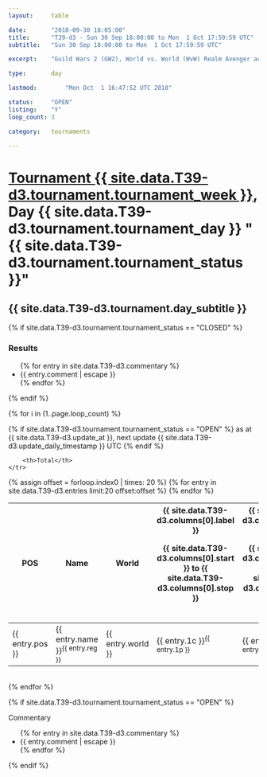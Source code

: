 ```yaml
---
layout: 	table

date: 		"2018-09-30 18:05:00"
title: 		"T39-d3 - Sun 30 Sep 18:00:00 to Mon  1 Oct 17:59:59 UTC"
subtitle: 	"Sun 30 Sep 18:00:00 to Mon  1 Oct 17:59:59 UTC"

excerpt:    "Guild Wars 2 (GW2), World vs. World (WvW) Realm Avenger achivement Tournament. \"Every Kill Counts\""

type:       day

lastmod: 		"Mon Oct  1 16:47:52 UTC 2018"

status:     "OPEN"
listing:    "Y"
loop_count: 3

category: 	tournaments

---
```

<div class="table_header">
    <h1><a href="{{ site.data.T39-d3.tournament.week_url }}">Tournament {{ site.data.T39-d3.tournament.tournament_week }}</a>, Day {{ site.data.T39-d3.tournament.tournament_day }} "{{ site.data.T39-d3.tournament.tournament_status }}"</h1>
    <h2>{{ site.data.T39-d3.tournament.day_subtitle }}</h2> 
</div>

{% if site.data.T39-d3.tournament.tournament_status == "CLOSED" %} 
<div class="commentary">
  <h3>Results</h3>
  <ul>
    {% for entry in site.data.T39-d3.commentary %}
    <li class="commentary_list">{{ entry.comment | escape }}</li>
    {% endfor %}
  </ul>
</div>
{% endif %}


{% for i in (1..page.loop_count) %}

{% if site.data.T39-d3.tournament.tournament_status == "OPEN" %} 
<span class="table_nextupdate">as at {{ site.data.T39-d3.update_at }}, next update {{ site.data.T39-d3.update_daily_timestamp }} UTC</span> 
{% endif %}

<table class="day_table">
  <colgroup>
    <col style="width:18px">
    <col style="width:55px">
    <col style="width:55px">
    <col style="width:12px">
    <col style="width:12px">
    <col style="width:12px">
    <col style="width:12px">
    <col style="width:12px">
    <col style="width:12px">
    <col style="width:12px">
    <col style="width:12px">
    <col style="width:12px">
    <col style="width:12px">
    <col style="width:12px">
    <col style="width:12px">
    <col style="width:12px">
    <col style="width:12px">
    <col style="width:12px">
    <col style="width:12px">
    <col style="width:12px">
    <col style="width:12px">
    <col style="width:12px">
    <col style="width:12px">
    <col style="width:12px">
    <col style="width:12px">
    <col style="width:12px">
    <col style="width:12px">
    <col style="width:18px">
  </colgroup>  
  <thead>
    <tr>
        <th>POS</th>
        <th class="AlignLeft">Name</th>
        <th class="AlignLeft">World</th>

<th><div class="label">{{ site.data.T39-d3.columns[0].label }}<p class="onhover">{{ site.data.T39-d3.columns[0].start }} to {{ site.data.T39-d3.columns[0].stop }}</p></div>​</th>
<th><div class="label">{{ site.data.T39-d3.columns[1].label }}<p class="onhover">{{ site.data.T39-d3.columns[1].start }} to {{ site.data.T39-d3.columns[1].stop }}</p></div>​</th>
<th><div class="label">{{ site.data.T39-d3.columns[2].label }}<p class="onhover">{{ site.data.T39-d3.columns[2].start }} to {{ site.data.T39-d3.columns[2].stop }}</p></div>​</th>
<th><div class="label">{{ site.data.T39-d3.columns[3].label }}<p class="onhover">{{ site.data.T39-d3.columns[3].start }} to {{ site.data.T39-d3.columns[3].stop }}</p></div>​</th>
<th><div class="label">{{ site.data.T39-d3.columns[4].label }}<p class="onhover">{{ site.data.T39-d3.columns[4].start }} to {{ site.data.T39-d3.columns[4].stop }}</p></div>​</th>
<th><div class="label">{{ site.data.T39-d3.columns[5].label }}<p class="onhover">{{ site.data.T39-d3.columns[5].start }} to {{ site.data.T39-d3.columns[5].stop }}</p></div>​</th>
<th><div class="label">{{ site.data.T39-d3.columns[6].label }}<p class="onhover">{{ site.data.T39-d3.columns[6].start }} to {{ site.data.T39-d3.columns[6].stop }}</p></div>​</th>
<th><div class="label">{{ site.data.T39-d3.columns[7].label }}<p class="onhover">{{ site.data.T39-d3.columns[7].start }} to {{ site.data.T39-d3.columns[7].stop }}</p></div>​</th>
<th><div class="label">{{ site.data.T39-d3.columns[8].label }}<p class="onhover">{{ site.data.T39-d3.columns[8].start }} to {{ site.data.T39-d3.columns[8].stop }}</p></div>​</th>
<th><div class="label">{{ site.data.T39-d3.columns[9].label }}<p class="onhover">{{ site.data.T39-d3.columns[9].start }} to {{ site.data.T39-d3.columns[9].stop }}</p></div>​</th>
<th><div class="label">{{ site.data.T39-d3.columns[10].label }}<p class="onhover">{{ site.data.T39-d3.columns[10].start }} to {{ site.data.T39-d3.columns[10].stop }}</p></div>​</th>

<th><div class="label">{{ site.data.T39-d3.columns[11].label }}<p class="onhover">{{ site.data.T39-d3.columns[11].start }} to {{ site.data.T39-d3.columns[11].stop }}</p></div>​</th>
<th><div class="label">{{ site.data.T39-d3.columns[12].label }}<p class="onhover">{{ site.data.T39-d3.columns[12].start }} to {{ site.data.T39-d3.columns[12].stop }}</p></div>​</th>
<th><div class="label">{{ site.data.T39-d3.columns[13].label }}<p class="onhover">{{ site.data.T39-d3.columns[13].start }} to {{ site.data.T39-d3.columns[13].stop }}</p></div>​</th>
<th><div class="label">{{ site.data.T39-d3.columns[14].label }}<p class="onhover">{{ site.data.T39-d3.columns[14].start }} to {{ site.data.T39-d3.columns[14].stop }}</p></div>​</th>
<th><div class="label">{{ site.data.T39-d3.columns[15].label }}<p class="onhover">{{ site.data.T39-d3.columns[15].start }} to {{ site.data.T39-d3.columns[15].stop }}</p></div>​</th>
<th><div class="label">{{ site.data.T39-d3.columns[16].label }}<p class="onhover">{{ site.data.T39-d3.columns[16].start }} to {{ site.data.T39-d3.columns[16].stop }}</p></div>​</th>
<th><div class="label">{{ site.data.T39-d3.columns[17].label }}<p class="onhover">{{ site.data.T39-d3.columns[17].start }} to {{ site.data.T39-d3.columns[17].stop }}</p></div>​</th>
<th><div class="label">{{ site.data.T39-d3.columns[18].label }}<p class="onhover">{{ site.data.T39-d3.columns[18].start }} to {{ site.data.T39-d3.columns[18].stop }}</p></div>​</th>
<th><div class="label">{{ site.data.T39-d3.columns[19].label }}<p class="onhover">{{ site.data.T39-d3.columns[19].start }} to {{ site.data.T39-d3.columns[19].stop }}</p></div>​</th>
<th><div class="label">{{ site.data.T39-d3.columns[20].label }}<p class="onhover">{{ site.data.T39-d3.columns[20].start }} to {{ site.data.T39-d3.columns[20].stop }}</p></div>​</th>

<th><div class="label">{{ site.data.T39-d3.columns[21].label }}<p class="onhover">{{ site.data.T39-d3.columns[21].start }} to {{ site.data.T39-d3.columns[21].stop }}</p></div>​</th>
<th><div class="label">{{ site.data.T39-d3.columns[22].label }}<p class="onhover">{{ site.data.T39-d3.columns[22].start }} to {{ site.data.T39-d3.columns[22].stop }}</p></div>​</th>
<th><div class="label">{{ site.data.T39-d3.columns[23].label }}<p class="onhover">{{ site.data.T39-d3.columns[23].start }} to {{ site.data.T39-d3.columns[23].stop }}</p></div>​</th>

        <th>Total</th>
    </tr>
  </thead>
  {% assign offset = forloop.index0 | times: 20 %}
<tbody>
{% for entry in site.data.T39-d3.entries limit:20 offset:offset %}
  <tr>
    <td class="pl{{ entry.pos }}">{{ entry.pos }}</td>
    <td class="AlignLeft">{{ entry.name }}<sup>{{ entry.reg }}</sup></td>
    <td class="AlignLeft">{{ entry.world }}</td>
    <td class="pl{{ entry.1p }}">{{ entry.1c }}<sup>{{ entry.1p }}</sup></td>
    <td class="pl{{ entry.2p }}">{{ entry.2c }}<sup>{{ entry.2p }}</sup></td>
    <td class="pl{{ entry.3p }}">{{ entry.3c }}<sup>{{ entry.3p }}</sup></td>
    <td class="pl{{ entry.4p }}">{{ entry.4c }}<sup>{{ entry.4p }}</sup></td>
    <td class="pl{{ entry.5p }}">{{ entry.5c }}<sup>{{ entry.5p }}</sup></td>
    <td class="pl{{ entry.6p }}">{{ entry.6c }}<sup>{{ entry.6p }}</sup></td>
    <td class="pl{{ entry.7p }}">{{ entry.7c }}<sup>{{ entry.7p }}</sup></td>
    <td class="pl{{ entry.8p }}">{{ entry.8c }}<sup>{{ entry.8p }}</sup></td>
    <td class="pl{{ entry.9p }}">{{ entry.9c }}<sup>{{ entry.9p }}</sup></td>
    <td class="pl{{ entry.10p }}">{{ entry.10c }}<sup>{{ entry.10p }}</sup></td>
    <td class="pl{{ entry.11p }}">{{ entry.11c }}<sup>{{ entry.11p }}</sup></td>
    <td class="pl{{ entry.12p }}">{{ entry.12c }}<sup>{{ entry.12p }}</sup></td>
    <td class="pl{{ entry.13p }}">{{ entry.13c }}<sup>{{ entry.13p }}</sup></td>
    <td class="pl{{ entry.14p }}">{{ entry.14c }}<sup>{{ entry.14p }}</sup></td>
    <td class="pl{{ entry.15p }}">{{ entry.15c }}<sup>{{ entry.15p }}</sup></td>
    <td class="pl{{ entry.16p }}">{{ entry.16c }}<sup>{{ entry.16p }}</sup></td>
    <td class="pl{{ entry.17p }}">{{ entry.17c }}<sup>{{ entry.17p }}</sup></td>
    <td class="pl{{ entry.18p }}">{{ entry.18c }}<sup>{{ entry.18p }}</sup></td>
    <td class="pl{{ entry.19p }}">{{ entry.19c }}<sup>{{ entry.19p }}</sup></td>
    <td class="pl{{ entry.20p }}">{{ entry.20c }}<sup>{{ entry.20p }}</sup></td>
    <td class="pl{{ entry.21p }}">{{ entry.21c }}<sup>{{ entry.21p }}</sup></td>
    <td class="pl{{ entry.22p }}">{{ entry.22c }}<sup>{{ entry.22p }}</sup></td>
    <td class="pl{{ entry.23p }}">{{ entry.23c }}<sup>{{ entry.23p }}</sup></td>
    <td class="pl{{ entry.24p }}">{{ entry.24c }}<sup>{{ entry.24p }}</sup></td>
    <td>{{ entry.total }}</td>
  </tr>
{% endfor %}  
</tbody>
</table>
<div class="leaderboard"></div>
<br />
{% endfor %}

{% if site.data.T39-d3.tournament.tournament_status == "OPEN" %} 
<div class="commentary">
  <span class="commentary_title">Commentary</span>
  <ul>
    {% for entry in site.data.T39-d3.commentary %}
    <li class="commentary_list">{{ entry.comment | escape }}</li>
    {% endfor %}
  </ul>
</div>
{% endif %}



